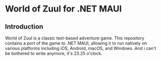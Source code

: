 # World of Zuul for .NET MAUI
## Introduction
World of Zuul is a classic text-based adventure game. This repository contains a port of the game to .NET MAUI, allowing it to run natively on various platforms including iOS, Android, macOS, and Windows. And i can't be bothered to write anymore, it's 23.25 o'clock.
